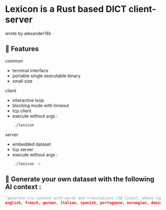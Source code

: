 # Lexicon is a Rust based DICT client-server

wrote by alexander14k

## 🚀 Features

common
- terminal interface
- portable single executable binary
- small size

client
- interactive loop
- blocking mode with timeout
- tcp client
- execute without args :
```bash
    ./lexicon
```

server
- embedded dataset
- tcp server
- execute without args :
```bash
    ./lexicon -s
```

## 🔧 Generate your own dataset with the following AI context :
```python
"generate csv content with words and translations (30 lines), where topic is furniture and contents headers are :
english, french, german, italian, spanish, portuguese, norwegian, danish, swedish, polish, czech, hungarian, romanian, bulgarian"
```
